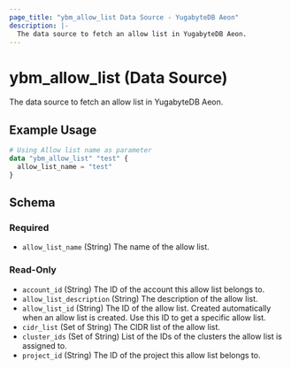 ```yaml
---
page_title: "ybm_allow_list Data Source - YugabyteDB Aeon"
description: |-
  The data source to fetch an allow list in YugabyteDB Aeon.
---
```


# ybm_allow_list (Data Source)

The data source to fetch an allow list in YugabyteDB Aeon.


## Example Usage

```terraform
# Using Allow list name as parameter
data "ybm_allow_list" "test" {
  allow_list_name = "test"
}
```

<!-- schema generated by tfplugindocs -->
## Schema

### Required

- `allow_list_name` (String) The name of the allow list.

### Read-Only

- `account_id` (String) The ID of the account this allow list belongs to.
- `allow_list_description` (String) The description of the allow list.
- `allow_list_id` (String) The ID of the allow list. Created automatically when an allow list is created. Use this ID to get a specific allow list.
- `cidr_list` (Set of String) The CIDR list of the allow list.
- `cluster_ids` (Set of String) List of the IDs of the clusters the allow list is assigned to.
- `project_id` (String) The ID of the project this allow list belongs to.
